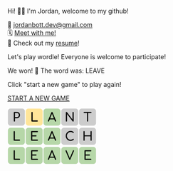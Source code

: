 
Hi! 👋🏼 I'm Jordan, welcome to my github!

📨 jordanbott.dev@gmail.com <br/>
🗓️ [Meet with me!](https://calendly.com/jordanbott-dev/30min?back=1&month=2024-02) <br/>
📝 Check out my <a href="./Jordan%20Bott%20Resume.pdf" target="_blank">resume</a>! <br/>


<!--START_SECTION:waka-->
<!--END_SECTION:waka-->

Let's play wordle! Everyone is welcome to participate!

We won! 🎉 The word was: LEAVE

Click "start a new game" to play again!

[START A NEW GAME](https://github.com/jordan-bott/jordan-bott/issues/new?assignees=&labels=&projects=&template=wordle_guess.md&title=wordleguess%7C%5BPUT+5+LETTER+WORD+HERE%5D)

<img src="./wordle/tiles/grey/P.svg" width="40" /><img src="./wordle/tiles/yellow/L.svg" width="40" /><img src="./wordle/tiles/green/A.svg" width="40" /><img src="./wordle/tiles/grey/N.svg" width="40" /><img src="./wordle/tiles/grey/T.svg" width="40" /><br/><img src="./wordle/tiles/green/L.svg" width="40" /><img src="./wordle/tiles/green/E.svg" width="40" /><img src="./wordle/tiles/green/A.svg" width="40" /><img src="./wordle/tiles/grey/C.svg" width="40" /><img src="./wordle/tiles/grey/H.svg" width="40" /><br/><img src="./wordle/tiles/green/L.svg" width="40" /><img src="./wordle/tiles/green/E.svg" width="40" /><img src="./wordle/tiles/green/A.svg" width="40" /><img src="./wordle/tiles/green/V.svg" width="40" /><img src="./wordle/tiles/green/E.svg" width="40" /><br/>

